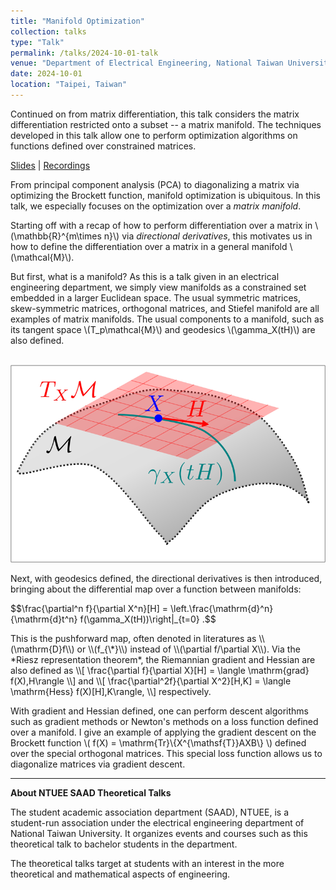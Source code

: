 ```yaml
---
title: "Manifold Optimization"
collection: talks
type: "Talk"
permalink: /talks/2024-10-01-talk
venue: "Department of Electrical Engineering, National Taiwan University"
date: 2024-10-01
location: "Taipei, Taiwan"
---
```


Continued on from matrix differentiation, this talk considers the matrix differentiation restricted onto a subset -- a matrix manifold. The techniques developed in this talk allow one to perform optimization algorithms on functions defined over constrained matrices.

[Slides](https://github.com/WenPerng/EESAAD_slides/blob/8bb7e14a4bd44e8dd70803546ddef0b3ab2adf02/How%20do%20We%20Rotate%202023%20%5Bwritten%5D.pdf) | 
[Recordings](https://www.youtube.com/watch?v=TuS7czodRsg&feature=youtu.be)

From principal component analysis (PCA) to diagonalizing a matrix via optimizing the Brockett function, manifold optimization is ubiquitous. In this talk, we especially focuses on the optimization over a *matrix manifold*.

Starting off with a recap of how to perform differentiation over a matrix in \\(\mathbb{R}^{m\times n}\\) via *directional derivatives*, this motivates us in how to define the differentiation over a matrix in a general manifold \\(\mathcal{M}\\).

But first, what is a manifold? As this is a talk given in an electrical engineering department, we simply view manifolds as a constrained set embedded in a larger Euclidean space. The usual symmetric matrices, skew-symmetric matrices, orthogonal matrices, and Stiefel manifold are all examples of matrix manifolds. The usual components to a manifold, such as its tangent space \\(T_p\mathcal{M}\\) and geodesics \\(\gamma_X(tH)\\) are also defined.

<br/><img src='/images/talk/2024-10-01-manifold.png'>

Next, with geodesics defined, the directional derivatives is then introduced, bringing about the differential map over a function between manifolds:
<p>
    $$\frac{\partial^n f}{\partial X^n}[H] = \left.\frac{\mathrm{d}^n}{\mathrm{d}t^n} f(\gamma_X(tH))\right|_{t=0} .$$
</p>
This is the pushforward map, often denoted in literatures as \\(\mathrm{D}f\\) or \\(f_{\*}\\) instead of \\(\partial f/\partial X\\). Via the *Riesz representation theorem*, the Riemannian gradient and Hessian are also defined as
\\[
    \frac{\partial f}{\partial X}[H] = \langle \mathrm{grad} f(X),H\rangle
\\]
and
\\[
    \frac{\partial^2f}{\partial X^2}[H,K] = \langle \mathrm{Hess} f(X)[H],K\rangle,
\\]
respectively.

With gradient and Hessian defined, one can perform descent algorithms such as gradient methods or Newton's methods on a loss function defined over a manifold. I give an example of applying the gradient descent on the Brockett function \\( f(X) = \mathrm{Tr}\\\{X^{\mathsf{T}}AXB\\\} \\) defined over the special orthogonal matrices. This special loss function allows us to diagonalize matrices via gradient descent.

---
**About NTUEE SAAD Theoretical Talks**

The student academic association department (SAAD), NTUEE, is a student-run association under the electrical engineering department of National Taiwan University. It organizes events and courses such as this theoretical talk to bachelor students in the department.

The theoretical talks target at students with an interest in the more theoretical and mathematical aspects of engineering.